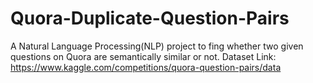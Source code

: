 # Quora-Duplicate-Question-Pairs
A Natural Language Processing(NLP) project to fing whether two given questions on Quora are semantically similar or not. Dataset Link: https://www.kaggle.com/competitions/quora-question-pairs/data
